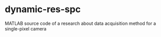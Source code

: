 # dynamic-res-spc
MATLAB source code of a research about data acquisition method for a single-pixel camera
